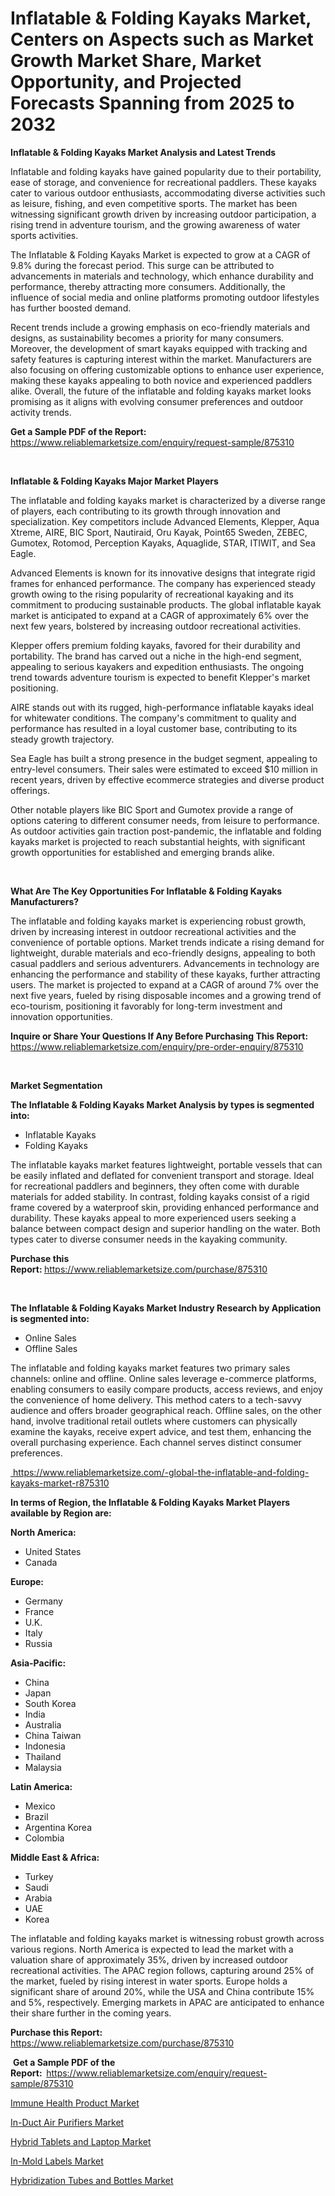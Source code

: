 <p><h1>Inflatable & Folding Kayaks Market, Centers on Aspects such as Market Growth Market Share, Market Opportunity, and Projected Forecasts Spanning from 2025 to 2032</h1></p><p><strong>Inflatable & Folding Kayaks Market Analysis and Latest Trends</strong></p>
<p><p>Inflatable and folding kayaks have gained popularity due to their portability, ease of storage, and convenience for recreational paddlers. These kayaks cater to various outdoor enthusiasts, accommodating diverse activities such as leisure, fishing, and even competitive sports. The market has been witnessing significant growth driven by increasing outdoor participation, a rising trend in adventure tourism, and the growing awareness of water sports activities.</p><p>The Inflatable & Folding Kayaks Market is expected to grow at a CAGR of 9.8% during the forecast period. This surge can be attributed to advancements in materials and technology, which enhance durability and performance, thereby attracting more consumers. Additionally, the influence of social media and online platforms promoting outdoor lifestyles has further boosted demand.</p><p>Recent trends include a growing emphasis on eco-friendly materials and designs, as sustainability becomes a priority for many consumers. Moreover, the development of smart kayaks equipped with tracking and safety features is capturing interest within the market. Manufacturers are also focusing on offering customizable options to enhance user experience, making these kayaks appealing to both novice and experienced paddlers alike. Overall, the future of the inflatable and folding kayaks market looks promising as it aligns with evolving consumer preferences and outdoor activity trends.</p></p>
<p><strong>Get a Sample PDF of the Report:&nbsp;</strong> <a href="https://www.reliablemarketsize.com/enquiry/request-sample/875310?utm_campaign=2008&utm_medium=2&utm_source=Github&utm_content=ia&utm_term=21032025&utm_id=inflatable-folding-kayaks">https://www.reliablemarketsize.com/enquiry/request-sample/875310</a></p>
<p>&nbsp;</p>
<p><strong>Inflatable & Folding Kayaks Major Market Players</strong></p>
<p><p>The inflatable and folding kayaks market is characterized by a diverse range of players, each contributing to its growth through innovation and specialization. Key competitors include Advanced Elements, Klepper, Aqua Xtreme, AIRE, BIC Sport, Nautiraid, Oru Kayak, Point65 Sweden, ZEBEC, Gumotex, Rotomod, Perception Kayaks, Aquaglide, STAR, ITIWIT, and Sea Eagle.</p><p>Advanced Elements is known for its innovative designs that integrate rigid frames for enhanced performance. The company has experienced steady growth owing to the rising popularity of recreational kayaking and its commitment to producing sustainable products. The global inflatable kayak market is anticipated to expand at a CAGR of approximately 6% over the next few years, bolstered by increasing outdoor recreational activities.</p><p>Klepper offers premium folding kayaks, favored for their durability and portability. The brand has carved out a niche in the high-end segment, appealing to serious kayakers and expedition enthusiasts. The ongoing trend towards adventure tourism is expected to benefit Klepper's market positioning.</p><p>AIRE stands out with its rugged, high-performance inflatable kayaks ideal for whitewater conditions. The company's commitment to quality and performance has resulted in a loyal customer base, contributing to its steady growth trajectory.</p><p>Sea Eagle has built a strong presence in the budget segment, appealing to entry-level consumers. Their sales were estimated to exceed $10 million in recent years, driven by effective ecommerce strategies and diverse product offerings.</p><p>Other notable players like BIC Sport and Gumotex provide a range of options catering to different consumer needs, from leisure to performance. As outdoor activities gain traction post-pandemic, the inflatable and folding kayaks market is projected to reach substantial heights, with significant growth opportunities for established and emerging brands alike.</p></p>
<p>&nbsp;</p>
<p><strong>What Are The Key Opportunities For Inflatable & Folding Kayaks Manufacturers?</strong></p>
<p><p>The inflatable and folding kayaks market is experiencing robust growth, driven by increasing interest in outdoor recreational activities and the convenience of portable options. Market trends indicate a rising demand for lightweight, durable materials and eco-friendly designs, appealing to both casual paddlers and serious adventurers. Advancements in technology are enhancing the performance and stability of these kayaks, further attracting users. The market is projected to expand at a CAGR of around 7% over the next five years, fueled by rising disposable incomes and a growing trend of eco-tourism, positioning it favorably for long-term investment and innovation opportunities.</p></p>
<p><strong>Inquire or Share Your Questions If Any Before Purchasing This Report:</strong> <a href="https://www.reliablemarketsize.com/enquiry/pre-order-enquiry/875310?utm_campaign=2008&utm_medium=2&utm_source=Github&utm_content=ia&utm_term=21032025&utm_id=inflatable-folding-kayaks">https://www.reliablemarketsize.com/enquiry/pre-order-enquiry/875310</a></p>
<p>&nbsp;</p>
<p><strong>Market Segmentation</strong></p>
<p><strong>The Inflatable & Folding Kayaks Market Analysis by types is segmented into:</strong></p>
<p><ul><li>Inflatable Kayaks</li><li>Folding Kayaks</li></ul></p>
<p><p>The inflatable kayaks market features lightweight, portable vessels that can be easily inflated and deflated for convenient transport and storage. Ideal for recreational paddlers and beginners, they often come with durable materials for added stability. In contrast, folding kayaks consist of a rigid frame covered by a waterproof skin, providing enhanced performance and durability. These kayaks appeal to more experienced users seeking a balance between compact design and superior handling on the water. Both types cater to diverse consumer needs in the kayaking community.</p></p>
<p><strong>Purchase this Report:&nbsp;</strong><a href="https://www.reliablemarketsize.com/purchase/875310?utm_campaign=2008&utm_medium=2&utm_source=Github&utm_content=ia&utm_term=21032025&utm_id=inflatable-folding-kayaks">https://www.reliablemarketsize.com/purchase/875310</a></p>
<p>&nbsp;</p>
<p><strong>The Inflatable & Folding Kayaks Market Industry Research by Application is segmented into:</strong></p>
<p><ul><li>Online Sales</li><li>Offline Sales</li></ul></p>
<p><p>The inflatable and folding kayaks market features two primary sales channels: online and offline. Online sales leverage e-commerce platforms, enabling consumers to easily compare products, access reviews, and enjoy the convenience of home delivery. This method caters to a tech-savvy audience and offers broader geographical reach. Offline sales, on the other hand, involve traditional retail outlets where customers can physically examine the kayaks, receive expert advice, and test them, enhancing the overall purchasing experience. Each channel serves distinct consumer preferences.</p></p>
<p><a href="https://www.reliablemarketsize.com/-global-the-inflatable-and-folding-kayaks-market-r875310?utm_campaign=2008&utm_medium=2&utm_source=Github&utm_content=ia&utm_term=21032025&utm_id=inflatable-folding-kayaks">&nbsp;https://www.reliablemarketsize.com/-global-the-inflatable-and-folding-kayaks-market-r875310</a></p>
<p><strong>In terms of Region, the Inflatable & Folding Kayaks Market Players available by Region are:</strong></p>
<p>
    <p> <strong> North America: </strong>
        <ul>
            <li>United States</li>
            <li>Canada</li>
        </ul>
        </p> 
    <p> <strong> Europe: </strong>
        <ul>
            <li>Germany</li>
            <li>France</li>
            <li>U.K.</li>
            <li>Italy</li>
            <li>Russia</li>
        </ul>
        </p> 
    <p> <strong> Asia-Pacific: </strong>
        <ul>
            <li>China</li>
            <li>Japan</li>
            <li>South Korea</li>
            <li>India</li>
            <li>Australia</li>
            <li>China Taiwan</li>
            <li>Indonesia</li>
            <li>Thailand</li>
            <li>Malaysia</li>
        </ul>
        </p> 
    <p> <strong> Latin America: </strong>
        <ul>
            <li>Mexico</li>
            <li>Brazil</li>
            <li>Argentina Korea</li>
            <li>Colombia</li>
        </ul>
        </p> 
    <p> <strong> Middle East & Africa: </strong>
        <ul>
            <li>Turkey</li>
            <li>Saudi</li>
            <li>Arabia</li>
            <li>UAE</li>
            <li>Korea</li>
        </ul>
    </p>
    </p>
<p><p>The inflatable and folding kayaks market is witnessing robust growth across various regions. North America is expected to lead the market with a valuation share of approximately 35%, driven by increased outdoor recreational activities. The APAC region follows, capturing around 25% of the market, fueled by rising interest in water sports. Europe holds a significant share of around 20%, while the USA and China contribute 15% and 5%, respectively. Emerging markets in APAC are anticipated to enhance their share further in the coming years.</p></p>
<p><strong>Purchase this Report: </strong><a href="https://www.reliablemarketsize.com/purchase/875310?utm_campaign=2008&utm_medium=2&utm_source=Github&utm_content=ia&utm_term=21032025&utm_id=inflatable-folding-kayaks">https://www.reliablemarketsize.com/purchase/875310</a></p>
<p>&nbsp;<strong>Get a Sample PDF of the Report:&nbsp;&nbsp;</strong><a href="https://www.reliablemarketsize.com/enquiry/request-sample/875310?utm_campaign=2008&utm_medium=2&utm_source=Github&utm_content=ia&utm_term=21032025&utm_id=inflatable-folding-kayaks">https://www.reliablemarketsize.com/enquiry/request-sample/875310</a></p>
<p><strong></strong></p>
<p><p><a href="https://github.com/rempemelon5k/Market-Research-Report-List-1/blob/main/immune-health-product-market.md?utm_campaign=2008&utm_medium=2&utm_source=Github&utm_content=ia&utm_term=21032025&utm_id=inflatable-folding-kayaks">Immune Health Product Market</a></p><p><a href="https://github.com/yardemuongz5/Market-Research-Report-List-1/blob/main/in-duct-air-purifiers-market.md?utm_campaign=2008&utm_medium=2&utm_source=Github&utm_content=ia&utm_term=21032025&utm_id=inflatable-folding-kayaks">In-Duct Air Purifiers Market</a></p><p><a href="https://github.com/ftnlewins/Market-Research-Report-List-1/blob/main/hybrid-tablets-and-laptop-market.md?utm_campaign=2008&utm_medium=2&utm_source=Github&utm_content=ia&utm_term=21032025&utm_id=inflatable-folding-kayaks">Hybrid Tablets and Laptop Market</a></p><p><a href="https://github.com/balbajagatr1/Market-Research-Report-List-1/blob/main/in-mold-labels-market.md?utm_campaign=2008&utm_medium=2&utm_source=Github&utm_content=ia&utm_term=21032025&utm_id=inflatable-folding-kayaks">In-Mold Labels Market</a></p><p><a href="https://github.com/idranalexie/Market-Research-Report-List-1/blob/main/hybridization-tubes-and-bottles-market.md?utm_campaign=2008&utm_medium=2&utm_source=Github&utm_content=ia&utm_term=21032025&utm_id=inflatable-folding-kayaks">Hybridization Tubes and Bottles Market</a></p></p>